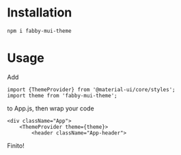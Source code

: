 # Installation
```
npm i fabby-mui-theme
```
# Usage

Add 
```
import {ThemeProvider} from '@material-ui/core/styles';
import theme from 'fabby-mui-theme';
```

to App.js, then wrap your code
```
<div className="App">
    <ThemeProvider theme={theme}>
        <header className="App-header">
```

Finito!
